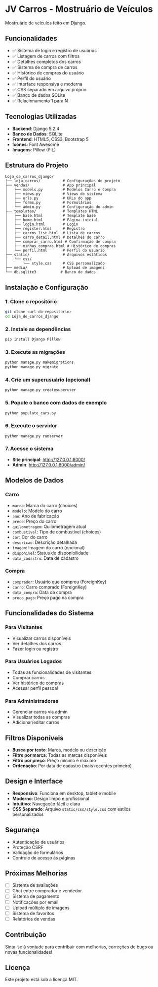 # JV Carros - Mostruário de Veículos

Mostruário de veículos feito em Django.

## Funcionalidades

- ✅ Sistema de login e registro de usuários
- ✅ Listagem de carros com filtros
- ✅ Detalhes completos dos carros
- ✅ Sistema de compra de carros
- ✅ Histórico de compras do usuário
- ✅ Perfil do usuário
- ✅ Interface responsiva e moderna
- ✅ CSS separado em arquivo próprio
- ✅ Banco de dados SQLite
- ✅ Relacionamento 1 para N

## Tecnologias Utilizadas

- **Backend**: Django 5.2.4
- **Banco de Dados**: SQLite
- **Frontend**: HTML5, CSS3, Bootstrap 5
- **Ícones**: Font Awesome
- **Imagens**: Pillow (PIL)

## Estrutura do Projeto

```
Loja_de_carros_django/
├── loja_carros/          # Configurações do projeto
├── vendas/               # App principal
│   ├── models.py         # Modelos Carro e Compra
│   ├── views.py          # Views do sistema
│   ├── urls.py           # URLs do app
│   ├── forms.py          # Formulários
│   └── admin.py          # Configuração do admin
├── templates/            # Templates HTML
│   ├── base.html         # Template base
│   ├── home.html         # Página inicial
│   ├── login.html        # Login
│   ├── register.html     # Registro
│   ├── carros_list.html  # Lista de carros
│   ├── carro_detail.html # Detalhes do carro
│   ├── comprar_carro.html # Confirmação de compra
│   ├── minhas_compras.html # Histórico de compras
│   └── perfil.html       # Perfil do usuário
├── static/               # Arquivos estáticos
│   └── css/
│       └── style.css     # CSS personalizado
├── media/                # Upload de imagens
└── db.sqlite3           # Banco de dados
```

## Instalação e Configuração

### 1. Clone o repositório
```bash
git clone <url-do-repositorio>
cd Loja_de_carros_django
```

### 2. Instale as dependências
```bash
pip install Django Pillow
```

### 3. Execute as migrações
```bash
python manage.py makemigrations
python manage.py migrate
```

### 4. Crie um superusuário (opcional)
```bash
python manage.py createsuperuser
```

### 5. Popule o banco com dados de exemplo
```bash
python populate_cars.py
```

### 6. Execute o servidor
```bash
python manage.py runserver
```

### 7. Acesse o sistema
- **Site principal**: http://127.0.0.1:8000/
- **Admin**: http://127.0.0.1:8000/admin/

## Modelos de Dados

### Carro
- `marca`: Marca do carro (choices)
- `modelo`: Modelo do carro
- `ano`: Ano de fabricação
- `preco`: Preço do carro
- `quilometragem`: Quilometragem atual
- `combustivel`: Tipo de combustível (choices)
- `cor`: Cor do carro
- `descricao`: Descrição detalhada
- `imagem`: Imagem do carro (opcional)
- `disponivel`: Status de disponibilidade
- `data_cadastro`: Data de cadastro

### Compra
- `comprador`: Usuário que comprou (ForeignKey)
- `carro`: Carro comprado (ForeignKey)
- `data_compra`: Data da compra
- `preco_pago`: Preço pago na compra

## Funcionalidades do Sistema

### Para Visitantes
- Visualizar carros disponíveis
- Ver detalhes dos carros
- Fazer login ou registro

### Para Usuários Logados
- Todas as funcionalidades de visitantes
- Comprar carros
- Ver histórico de compras
- Acessar perfil pessoal

### Para Administradores
- Gerenciar carros via admin
- Visualizar todas as compras
- Adicionar/editar carros

## Filtros Disponíveis

- **Busca por texto**: Marca, modelo ou descrição
- **Filtro por marca**: Todas as marcas disponíveis
- **Filtro por preço**: Preço mínimo e máximo
- **Ordenação**: Por data de cadastro (mais recentes primeiro)

## Design e Interface

- **Responsivo**: Funciona em desktop, tablet e mobile
- **Moderno**: Design limpo e profissional
- **Intuitivo**: Navegação fácil e clara
- **CSS Separado**: Arquivo `static/css/style.css` com estilos personalizados

## Segurança

- Autenticação de usuários
- Proteção CSRF
- Validação de formulários
- Controle de acesso às páginas

## Próximas Melhorias

- [ ] Sistema de avaliações
- [ ] Chat entre comprador e vendedor
- [ ] Sistema de pagamento
- [ ] Notificações por email
- [ ] Upload múltiplo de imagens
- [ ] Sistema de favoritos
- [ ] Relatórios de vendas

## Contribuição

Sinta-se à vontade para contribuir com melhorias, correções de bugs ou novas funcionalidades!

## Licença

Este projeto está sob a licença MIT. 